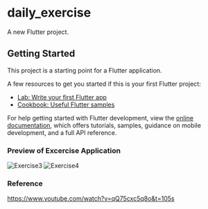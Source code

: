 # daily_exercise

A new Flutter project.

## Getting Started

This project is a starting point for a Flutter application.

A few resources to get you started if this is your first Flutter project:

- [Lab: Write your first Flutter app](https://docs.flutter.dev/get-started/codelab)
- [Cookbook: Useful Flutter samples](https://docs.flutter.dev/cookbook)

For help getting started with Flutter development, view the
[online documentation](https://docs.flutter.dev/), which offers tutorials,
samples, guidance on mobile development, and a full API reference.

### Preview of Excercise Application
![Exercise3](https://github.com/23Coffee/Flutter_Project/assets/122808660/dd4e773f-5dd6-4ef8-80e3-a0f1b734a89e)
![Exercise4](https://github.com/23Coffee/Flutter_Project/assets/122808660/b6815b11-a53e-4637-8ce2-f188b47c2f92)

### Reference
https://www.youtube.com/watch?v=qQ75cxc5q8o&t=105s
